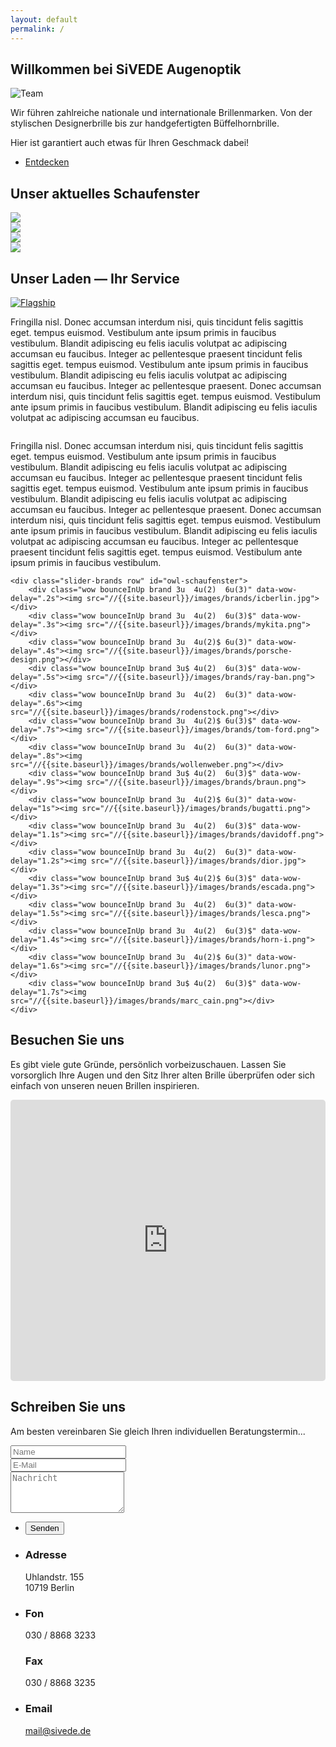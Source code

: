 ```yaml
---
layout: default
permalink: /
---
```



<section id="one">
	<h1>Willkommen bei SiVEDE Augenoptik</h1>
	<span class="image right"><img src="/{{site.baseurl}}/images/site/Team.jpg" alt="Team" class="image fit" /></span>

<p>Wir führen zahlreiche nationale und internationale Brillenmarken. Von der stylischen Designerbrille bis zur handgefertigten Büffelhornbrille.</p>
	<p>Hier ist garantiert auch etwas für Ihren Geschmack dabei!</p>
	<ul class="actions">
		<li><a href="#schaufenster" class="button icon fa-long-arrow-down">Entdecken</a></li>
	</ul>

</section>

	
<section id="schaufenster" class="wow bounceInUp">
	<h2>Unser aktuelles Schaufenster</h2>
	<div class="owl-carousel" id="owl-schaufenster">
		<div class="image fit"><img src="/{{site.baseurl}}//{{site.baseurl}}/images/fulls/US_2_SIVEDE_Details-17.jpg"></div>
		<div class="image fit"><img src="/{{site.baseurl}}/images/fulls/US_2_SIVEDE_Details-20.jpg"></div>
		<div class="image fit"><img src="/{{site.baseurl}}/images/fulls/US_2_SIVEDE_Details-5.jpg"></div>
		<div class="image fit"><img src="/{{site.baseurl}}/images/fulls/US_2_SIVEDE_Details-9.jpg"></div>
	</div>

</section>


<section id="service" class="wow bounceInUp">
	<h2>Unser Laden &mdash; Ihr Service</h2>

<a href="/{{site.baseurl}}/images/site/US_2_SIVEDE_Details-30.jpg" class="image left thumb wow bounceInright"><img src="//{{site.baseurl}}/images/site/US_2_SIVEDE_Details-30.jpg" alt="Flagship" title="Unser Geschäft"/></a>
<div style="display: none">
<a href="/{{site.baseurl}}/images/site/US_2_SIVEDE_Details-26.jpg" class="image left thumb"><img src="//{{site.baseurl}}/images/site/US_2_SIVEDE_Details-30.jpg" alt="Flagship" title="Unser Geschäft - vorne"/></a>
<a href="/{{site.baseurl}}/images/site/US_2_SIVEDE_Details-27.jpg" class="image left thumb"><img src="//{{site.baseurl}}/images/site/US_2_SIVEDE_Details-30.jpg" alt="Flagship" title="Unser Geschäft - Testeintrag"/></a>
</div>
<p>Fringilla nisl. Donec accumsan interdum nisi, quis tincidunt felis sagittis eget. tempus euismod. Vestibulum ante ipsum primis in faucibus vestibulum. Blandit adipiscing eu felis iaculis volutpat ac adipiscing accumsan eu faucibus. Integer ac pellentesque praesent tincidunt felis sagittis eget. tempus euismod. Vestibulum ante ipsum primis in faucibus vestibulum. Blandit adipiscing eu felis iaculis volutpat ac adipiscing accumsan eu faucibus. Integer ac pellentesque praesent. Donec accumsan interdum nisi, quis tincidunt felis sagittis eget. tempus euismod. Vestibulum ante ipsum primis in faucibus vestibulum. Blandit adipiscing eu felis iaculis volutpat ac adipiscing accumsan eu faucibus.</p>

<a href="/{{site.baseurl}}/images/site/US_3_Sivede_Technik-4.jpg" class="image right thumb wow bounceInRight"><img src="//{{site.baseurl}}/images/site/US_3_Sivede_Technik-4.jpg" alt="" title="Der Impressionist: Messen auf höchstem Niveau"/></a>
<div style="display: none">
<a href="/{{site.baseurl}}/images/site/US_3_Sivede_Technik-3.jpg" class="image right thumb"><img src="//{{site.baseurl}}/images/site/US_3_Sivede_Technik-4.jpg" alt="" title="Der Impressionist: Pixelgenau!"/></a>
<a href="/{{site.baseurl}}/images/site/US_3_Sivede_Technik-5.jpg" class="image right thumb"><img src="//{{site.baseurl}}/images/site/US_3_Sivede_Technik-4.jpg" alt="" title="El Classico"/></a>
</div>
<p>Fringilla nisl. Donec accumsan interdum nisi, quis tincidunt felis sagittis eget. tempus euismod. Vestibulum ante ipsum primis in faucibus vestibulum. Blandit adipiscing eu felis iaculis volutpat ac adipiscing accumsan eu faucibus. Integer ac pellentesque praesent tincidunt felis sagittis eget. tempus euismod. Vestibulum ante ipsum primis in faucibus vestibulum. Blandit adipiscing eu felis iaculis volutpat ac adipiscing accumsan eu faucibus. Integer ac pellentesque praesent. Donec accumsan interdum nisi, quis tincidunt felis sagittis eget. tempus euismod. Vestibulum ante ipsum primis in faucibus vestibulum. Blandit adipiscing eu felis iaculis volutpat ac adipiscing accumsan eu faucibus. Integer ac pellentesque praesent tincidunt felis sagittis eget. tempus euismod. Vestibulum ante ipsum primis in faucibus vestibulum.</p>

	<div class="slider-brands row" id="owl-schaufenster">
		<div class="wow bounceInUp brand 3u  4u(2)  6u(3)" data-wow-delay=".2s"><img src="//{{site.baseurl}}/images/brands/icberlin.jpg"></div>
		<div class="wow bounceInUp brand 3u  4u(2)  6u(3)$" data-wow-delay=".3s"><img src="//{{site.baseurl}}/images/brands/mykita.png"></div>
		<div class="wow bounceInUp brand 3u  4u(2)$ 6u(3)" data-wow-delay=".4s"><img src="//{{site.baseurl}}/images/brands/porsche-design.png"></div>
		<div class="wow bounceInUp brand 3u$ 4u(2)  6u(3)$" data-wow-delay=".5s"><img src="//{{site.baseurl}}/images/brands/ray-ban.png"></div>
		<div class="wow bounceInUp brand 3u  4u(2)  6u(3)" data-wow-delay=".6s"><img src="//{{site.baseurl}}/images/brands/rodenstock.png"></div>
		<div class="wow bounceInUp brand 3u  4u(2)$ 6u(3)$" data-wow-delay=".7s"><img src="//{{site.baseurl}}/images/brands/tom-ford.png"></div>
		<div class="wow bounceInUp brand 3u  4u(2)  6u(3)" data-wow-delay=".8s"><img src="//{{site.baseurl}}/images/brands/wollenweber.png"></div>
		<div class="wow bounceInUp brand 3u$ 4u(2)  6u(3)$" data-wow-delay=".9s"><img src="//{{site.baseurl}}/images/brands/braun.png"></div>
		<div class="wow bounceInUp brand 3u  4u(2)$ 6u(3)" data-wow-delay="1s"><img src="//{{site.baseurl}}/images/brands/bugatti.png"></div>
		<div class="wow bounceInUp brand 3u  4u(2)  6u(3)$" data-wow-delay="1.1s"><img src="//{{site.baseurl}}/images/brands/davidoff.png"></div>
		<div class="wow bounceInUp brand 3u  4u(2)  6u(3)" data-wow-delay="1.2s"><img src="//{{site.baseurl}}/images/brands/dior.jpg"></div>
		<div class="wow bounceInUp brand 3u$ 4u(2)$ 6u(3)$" data-wow-delay="1.3s"><img src="//{{site.baseurl}}/images/brands/escada.png"></div>
		<div class="wow bounceInUp brand 3u  4u(2)  6u(3)" data-wow-delay="1.5s"><img src="//{{site.baseurl}}/images/brands/lesca.png"></div>
		<div class="wow bounceInUp brand 3u  4u(2)  6u(3)$" data-wow-delay="1.4s"><img src="//{{site.baseurl}}/images/brands/horn-i.png"></div>
		<div class="wow bounceInUp brand 3u  4u(2)$ 6u(3)" data-wow-delay="1.6s"><img src="//{{site.baseurl}}/images/brands/lunor.png"></div>
		<div class="wow bounceInUp brand 3u$ 4u(2)  6u(3)$" data-wow-delay="1.7s"><img src="//{{site.baseurl}}/images/brands/marc_cain.png"></div>
	</div>
</section>



<section id="maps" class="wow bounceInUp">
 <div>
	<h2>Besuchen Sie uns</h2>
		<p>Es gibt viele gute Gründe, persönlich vorbeizuschauen. Lassen Sie vorsorglich Ihre Augen und den Sitz Ihrer alten Brille überprüfen oder sich einfach von unseren neuen Brillen inspirieren.</p>
    <div class="12u$">
			<iframe src="https://www.google.com/maps/embed?pb=!1m18!1m12!1m3!1d9715.76829556531!2d13.324670915344218!3d52.49828813664044!2m3!1f0!2f0!3f0!3m2!1i1024!2i768!4f13.1!3m3!1m2!1s0x47a850fa0ec4ceed%3A0x5a48949ecf5364c3!2sSivede+Augenoptik!5e0!3m2!1sde!2sde!4v1418805179638" width="600" height="450" frameborder="0" style="border:0;width:100% !important;min-height:450px;height:auto !important;border-radius:0.35em;"></iframe>
		</div>  
	 </div>
</section>		



<section id="contact" class="wow bounceInUp">
	<h2>Schreiben Sie uns</h2>
	<p>Am besten vereinbaren Sie gleich Ihren individuellen Beratungstermin... </p>
	<div class="row">
		<div class="8u 12u$(2)">
			<form method="post" action="#">
				<div class="row uniform 50%">
					<div class="6u 12u$(3)"><input type="text" name="name" id="name" placeholder="Name" /></div>
					<div class="6u$ 12u$(3)"><input type="email" name="email" id="email" placeholder="E-Mail" /></div>
					<div class="12u$"><textarea name="message" id="message" placeholder="Nachricht" rows="4"></textarea></div>
				</div>
			</form>
			<ul class="actions">
				<li><input type="submit" value="Senden" /></li>
			</ul>
		</div>
		<div id="address" class="4u$ 12u$(2)">
			<ul class="labeled-icons">
				<li>
					<h3 class="icon fa-home"><span class="label">Adresse</span></h3>
					Uhlandstr. 155<br />
					10719 Berlin
				</li>
				<li>
					<h3 class="icon fa-mobile"><span class="label">Fon</span></h3>
					030 / 8868 3233
					<br />
					<h3 class="icon fa-fax "><span class="label">Fax</span></h3>
					030 / 8868 3235
				</li>
				<li>
					<h3 class="icon fa-envelope-o"><span class="label">Email</span></h3>
					<a href="mailto:mail@sivede.de">mail@sivede.de</a>
				</li>
			</ul>
		</div>
	</div>
</section>